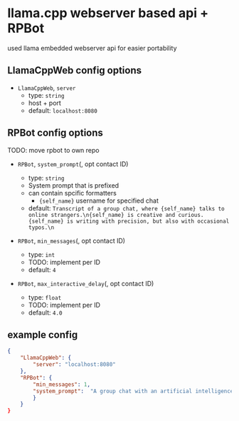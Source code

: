 # llama.cpp webserver based api + RPBot

used llama embedded webserver api for easier portability

## LlamaCppWeb config options

- `LlamaCppWeb`, `server`
  - type: `string`
  - host + port
  - default: `localhost:8080`


## RPBot config options
TODO: move rpbot to own repo

- `RPBot`, `system_prompt`(, opt contact ID)
  - type: `string`
  - System prompt that is prefixed
  - can contain spcific formatters
    - `{self_name}` username for specified chat
  - default: `Transcript of a group chat, where {self_name} talks to online strangers.\n{self_name} is creative and curious. {self_name} is writing with precision, but also with occasional typos.\n`

- `RPBot`, `min_messages`(, opt contact ID)
  - type: `int`
  - TODO: implement per ID
  - default: `4`

- `RPBot`, `max_interactive_delay`(, opt contact ID)
  - type: `float`
  - TODO: implement per ID
  - default: `4.0`


## example config

```json
{
	"LlamaCppWeb": {
		"server": "localhost:8080"
	},
	"RPBot": {
		"min_messages": 1,
		"system_prompt":  "A group chat with an artificial intelligence assistant called {self_name}. The assistant gives helpful and detailed answers to the chat participants's questions. The assistant has it's own opinions. {self_name} only ever answers when explicitly asked.\n"
		}
	}
}
```


